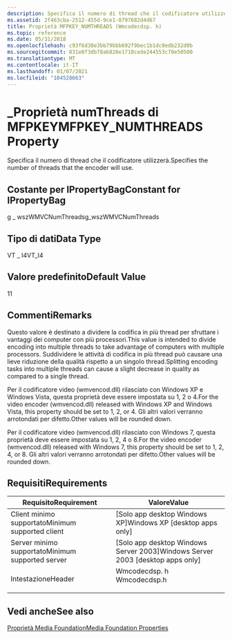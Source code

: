 ```yaml
---
description: Specifica il numero di thread che il codificatore utilizzerà.
ms.assetid: 2f463cba-2512-455d-9ce1-8797682d4d67
title: Proprietà MFPKEY_NUMTHREADS (Wmcodecdsp. h)
ms.topic: reference
ms.date: 05/31/2018
ms.openlocfilehash: c93f6d38e3bb79bbb692f9bec1b1dc0edb232d0b
ms.sourcegitcommit: 831e8f3db78ab820e1710cede244553c70e50500
ms.translationtype: MT
ms.contentlocale: it-IT
ms.lasthandoff: 01/07/2021
ms.locfileid: "104528663"
---
```

# <a name="mfpkey_numthreads-property"></a><span data-ttu-id="2f301-103">\_Proprietà numThreads di MFPKEY</span><span class="sxs-lookup"><span data-stu-id="2f301-103">MFPKEY\_NUMTHREADS Property</span></span>

<span data-ttu-id="2f301-104">Specifica il numero di thread che il codificatore utilizzerà.</span><span class="sxs-lookup"><span data-stu-id="2f301-104">Specifies the number of threads that the encoder will use.</span></span>

## <a name="constant-for-ipropertybag"></a><span data-ttu-id="2f301-105">Costante per IPropertyBag</span><span class="sxs-lookup"><span data-stu-id="2f301-105">Constant for IPropertyBag</span></span>

<span data-ttu-id="2f301-106">g \_ wszWMVCNumThreads</span><span class="sxs-lookup"><span data-stu-id="2f301-106">g\_wszWMVCNumThreads</span></span>

## <a name="data-type"></a><span data-ttu-id="2f301-107">Tipo di dati</span><span class="sxs-lookup"><span data-stu-id="2f301-107">Data Type</span></span>

<span data-ttu-id="2f301-108">VT \_ I4</span><span class="sxs-lookup"><span data-stu-id="2f301-108">VT\_I4</span></span>

## <a name="default-value"></a><span data-ttu-id="2f301-109">Valore predefinito</span><span class="sxs-lookup"><span data-stu-id="2f301-109">Default Value</span></span>

<span data-ttu-id="2f301-110">1</span><span class="sxs-lookup"><span data-stu-id="2f301-110">1</span></span>

## <a name="remarks"></a><span data-ttu-id="2f301-111">Commenti</span><span class="sxs-lookup"><span data-stu-id="2f301-111">Remarks</span></span>

<span data-ttu-id="2f301-112">Questo valore è destinato a dividere la codifica in più thread per sfruttare i vantaggi dei computer con più processori.</span><span class="sxs-lookup"><span data-stu-id="2f301-112">This value is intended to divide encoding into multiple threads to take advantage of computers with multiple processors.</span></span> <span data-ttu-id="2f301-113">Suddividere le attività di codifica in più thread può causare una lieve riduzione della qualità rispetto a un singolo thread.</span><span class="sxs-lookup"><span data-stu-id="2f301-113">Splitting encoding tasks into multiple threads can cause a slight decrease in quality as compared to a single thread.</span></span>

<span data-ttu-id="2f301-114">Per il codificatore video (wmvencod.dll) rilasciato con Windows XP e Windows Vista, questa proprietà deve essere impostata su 1, 2 o 4.</span><span class="sxs-lookup"><span data-stu-id="2f301-114">For the video encoder (wmvencod.dll) released with Windows XP and Windows Vista, this property should be set to 1, 2, or 4.</span></span> <span data-ttu-id="2f301-115">Gli altri valori verranno arrotondati per difetto.</span><span class="sxs-lookup"><span data-stu-id="2f301-115">Other values will be rounded down.</span></span>

<span data-ttu-id="2f301-116">Per il codificatore video (wmvencod.dll) rilasciato con Windows 7, questa proprietà deve essere impostata su 1, 2, 4 o 8.</span><span class="sxs-lookup"><span data-stu-id="2f301-116">For the video encoder (wmvencod.dll) released with Windows 7, this property should be set to 1, 2, 4, or 8.</span></span> <span data-ttu-id="2f301-117">Gli altri valori verranno arrotondati per difetto.</span><span class="sxs-lookup"><span data-stu-id="2f301-117">Other values will be rounded down.</span></span>

## <a name="requirements"></a><span data-ttu-id="2f301-118">Requisiti</span><span class="sxs-lookup"><span data-stu-id="2f301-118">Requirements</span></span>



| <span data-ttu-id="2f301-119">Requisito</span><span class="sxs-lookup"><span data-stu-id="2f301-119">Requirement</span></span> | <span data-ttu-id="2f301-120">Valore</span><span class="sxs-lookup"><span data-stu-id="2f301-120">Value</span></span> |
|-------------------------------------|-----------------------------------------------------------------------------------------|
| <span data-ttu-id="2f301-121">Client minimo supportato</span><span class="sxs-lookup"><span data-stu-id="2f301-121">Minimum supported client</span></span><br/> | <span data-ttu-id="2f301-122">\[Solo app desktop Windows XP\]</span><span class="sxs-lookup"><span data-stu-id="2f301-122">Windows XP \[desktop apps only\]</span></span><br/>                                             |
| <span data-ttu-id="2f301-123">Server minimo supportato</span><span class="sxs-lookup"><span data-stu-id="2f301-123">Minimum supported server</span></span><br/> | <span data-ttu-id="2f301-124">\[Solo app desktop Windows Server 2003\]</span><span class="sxs-lookup"><span data-stu-id="2f301-124">Windows Server 2003 \[desktop apps only\]</span></span><br/>                                    |
| <span data-ttu-id="2f301-125">Intestazione</span><span class="sxs-lookup"><span data-stu-id="2f301-125">Header</span></span><br/>                   | <dl> <span data-ttu-id="2f301-126"><dt>Wmcodecdsp. h</dt></span><span class="sxs-lookup"><span data-stu-id="2f301-126"><dt>Wmcodecdsp.h</dt></span></span> </dl> |



## <a name="see-also"></a><span data-ttu-id="2f301-127">Vedi anche</span><span class="sxs-lookup"><span data-stu-id="2f301-127">See also</span></span>

<dl> <dt>

[<span data-ttu-id="2f301-128">Proprietà Media Foundation</span><span class="sxs-lookup"><span data-stu-id="2f301-128">Media Foundation Properties</span></span>](media-foundation-properties.md)
</dt> </dl>

 

 




